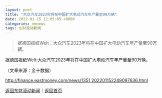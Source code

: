 ```yaml
---
layout: post
title: "大众汽车2023年将在中国扩大电动汽车年产量至90万辆"
date: 2022-01-15 12:05:05 +0800
categories: emnews
tags: 东财滚动新闻
---
```

> 据德国报纸Welt：大众汽车2023年将在中国扩大电动汽车年产量至90万辆。

<p>据德国报纸Welt:大众汽车2023年将在中国扩大电动汽车年产量至90万辆。</p><p class="em_media">（文章来源：金十数据）</p>

<http://finance.eastmoney.com/news/1351,202201152249097636.html>

[返回东财滚动新闻](//finews.withounder.com/emnews/)｜[返回首页](//finews.withounder.com/)